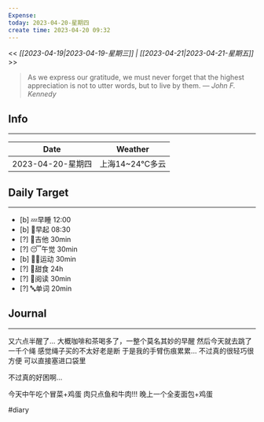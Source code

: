 ```yaml
---
Expense: 
today: 2023-04-20-星期四
create time: 2023-04-20 09:32
---
```


<< *[[2023-04-19|2023-04-19-星期三]] | [[2023-04-21|2023-04-21-星期五]]* >>


> As we express our gratitude, we must never forget that the highest appreciation is not to utter words, but to live by them.
> — <cite>John F. Kennedy</cite>


## Info
***
| Date        | Weather      | 
| ----------- | ------------ |
| 2023-04-20-星期四 |  上海14~24℃多云 |


## Daily Target 
***
- [b] 💤早睡   12:00
- [b] 🌅早起    08:30
- [?] 🎵吉他    30min
- [?] 😴午觉    30min
- [b] 🏃‍♀️运动    30min
- [?] 🚫甜食    24h
- [?] 📖阅读    30min 
- [?] 🔤单词    20min    


##  Journal
***
又六点半醒了...
大概咖啡和茶喝多了，一整个莫名其妙的早醒
然后今天就去跳了一千个绳
感觉绳子买的不太好老是断
于是我的手臂伤痕累累...
不过真的很轻巧很方便
可以直接塞进口袋里

不过真的好困啊...

今天中午吃个冒菜+鸡蛋
肉只点鱼和牛肉!!!
晚上一个全麦面包+鸡蛋



#diary